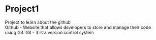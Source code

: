 # Project1
Project to learn about the github
<br>
Github - Website that allows developers to store and manage their code using Git.
Git - It is a version control system

